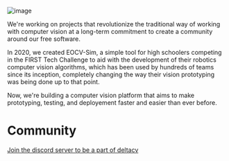 ![image](https://github.com/user-attachments/assets/bcc4c969-2b4b-452c-adcf-5b43ae6a2c11)

We're working on projects that revolutionize the traditional way of working with computer vision at a long-term commitment to create a community around our free software.<br>

In 2020, we created EOCV-Sim, a simple tool for high schoolers competing in the FIRST Tech Challenge to aid with the development of their robotics computer vision algorithms, which has been used by hundreds of teams since its inception, completely changing the way their vision prototyping was being done up to that point.<br>

Now, we're building a computer vision platform that aims to make prototyping, testing, and deployement faster and easier than ever before.<br>

# Community 
[Join the discord server to be a part of deltacv](https://discord.gg/A3RMYzf6DA)
